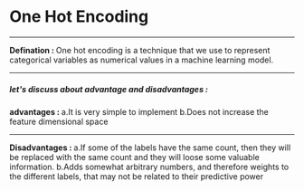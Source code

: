 <h1>One Hot Encoding</h1>
<hr>

<p><b>Defination : </b>One hot encoding is a technique that we use to represent categorical variables as numerical values in a machine learning model.</p>
<hr/>

<h5>let's discuss about advantage and disadvantages : </h5>

<b>advantages : </b>
a.It is very simple to implement
b.Does not increase the feature dimensional space
<hr>

<b>Disadvantages : </b>
a.If some of the labels have the same count, then they will be replaced with the same count and they will loose some valuable information.
b.Adds somewhat arbitrary numbers, and therefore weights to the different labels, that may not be related to their predictive power

